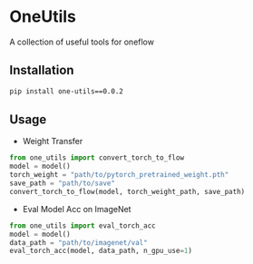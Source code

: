 # OneUtils
A collection of useful tools for oneflow

## Installation
```bash
pip install one-utils==0.0.2
```

## Usage
- Weight Transfer
```python
from one_utils import convert_torch_to_flow
model = model()
torch_weight = "path/to/pytorch_pretrained_weight.pth"
save_path = "path/to/save"
convert_torch_to_flow(model, torch_weight_path, save_path)
```

- Eval Model Acc on ImageNet
```python
from one_utils import eval_torch_acc
model = model()
data_path = "path/to/imagenet/val"
eval_torch_acc(model, data_path, n_gpu_use=1)
```